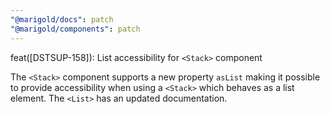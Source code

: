 ```yaml
---
"@marigold/docs": patch
"@marigold/components": patch
---
```


feat([DSTSUP-158]): List accessibility for `<Stack>` component

The `<Stack>` component supports a new property `asList` making it possible to provide accessibility when using a `<Stack>` which behaves as a list element. The `<List>` has an updated documentation.
